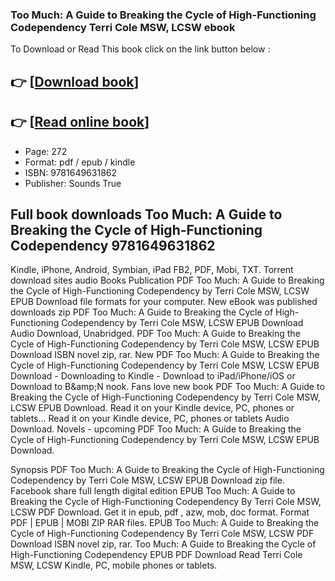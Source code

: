 ### Too Much: A Guide to Breaking the Cycle of High-Functioning Codependency Terri Cole MSW, LCSW ebook

To Download or Read This book click on the link button below :

## 👉  [**[Download book](http://filesbooks.info/download.php?group=book&from=github.com&id=719214&lnk=1066 "Download book")**]

## 👉  [**[Read online book](http://filesbooks.info/download.php?group=book&from=github.com&id=719214&lnk=1066 "Read online book")**]


* Page: 272
* Format: pdf / epub / kindle
* ISBN: 9781649631862
* Publisher: Sounds True



## Full book downloads Too Much: A Guide to Breaking the Cycle of High-Functioning Codependency 9781649631862


Kindle, iPhone, Android, Symbian, iPad FB2, PDF, Mobi, TXT. Torrent download sites audio Books Publication PDF Too Much: A Guide to Breaking the Cycle of High-Functioning Codependency by Terri Cole MSW, LCSW EPUB Download file formats for your computer. New eBook was published downloads zip PDF Too Much: A Guide to Breaking the Cycle of High-Functioning Codependency by Terri Cole MSW, LCSW EPUB Download Audio Download, Unabridged. PDF Too Much: A Guide to Breaking the Cycle of High-Functioning Codependency by Terri Cole MSW, LCSW EPUB Download ISBN novel zip, rar. New PDF Too Much: A Guide to Breaking the Cycle of High-Functioning Codependency by Terri Cole MSW, LCSW EPUB Download - Downloading to Kindle - Download to iPad/iPhone/iOS or Download to B&amp;amp;N nook. Fans love new book PDF Too Much: A Guide to Breaking the Cycle of High-Functioning Codependency by Terri Cole MSW, LCSW EPUB Download. Read it on your Kindle device, PC, phones or tablets... Read it on your Kindle device, PC, phones or tablets Audio Download. Novels - upcoming PDF Too Much: A Guide to Breaking the Cycle of High-Functioning Codependency by Terri Cole MSW, LCSW EPUB Download.

Synopsis PDF Too Much: A Guide to Breaking the Cycle of High-Functioning Codependency by Terri Cole MSW, LCSW EPUB Download zip file. Facebook share full length digital edition EPUB Too Much: A Guide to Breaking the Cycle of High-Functioning Codependency By Terri Cole MSW, LCSW PDF Download. Get it in epub, pdf , azw, mob, doc format. Format PDF | EPUB | MOBI ZIP RAR files. EPUB Too Much: A Guide to Breaking the Cycle of High-Functioning Codependency By Terri Cole MSW, LCSW PDF Download ISBN novel zip, rar. Too Much: A Guide to Breaking the Cycle of High-Functioning Codependency EPUB PDF Download Read Terri Cole MSW, LCSW Kindle, PC, mobile phones or tablets.





